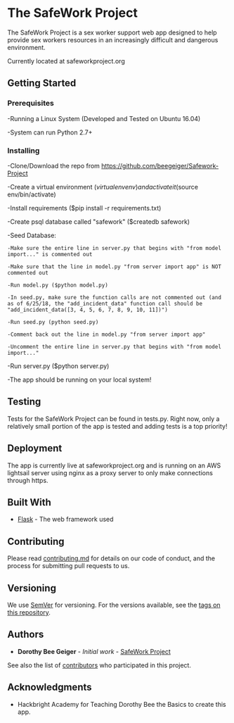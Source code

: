 # The SafeWork Project

The SafeWork Project is a sex worker support web app designed to help provide sex workers resources in an increasingly difficult and dangerous environment.

Currently located at safeworkproject.org

## Getting Started

### Prerequisites

-Running a Linux System (Developed and Tested on Ubuntu 16.04)

-System can run Python 2.7+

### Installing

-Clone/Download the repo from https://github.com/beegeiger/Safework-Project

-Create a virtual environment ($virtualenv env) and activate it ($source env/bin/activate)

-Install requirements ($pip install -r requirements.txt)

-Create psql database called "safework" ($createdb safework)

-Seed Database:

	-Make sure the entire line in server.py that begins with "from model import..." is commented out

	-Make sure that the line in model.py "from server import app" is NOT commented out

	-Run model.py ($python model.py)

	-In seed.py, make sure the function calls are not commented out (and as of 6/25/18, the "add_incident_data" function call should be "add_incident_data([3, 4, 5, 6, 7, 8, 9, 10, 11])")

	-Run seed.py (python seed.py)

	-Comment back out the line in model.py "from server import app"

	-Uncomment the entire line in server.py that begins with "from model import..."

-Run server.py ($python server.py)

-The app should be running on your local system!


## Testing

Tests for the SafeWork Project can be found in tests.py. Right now, only a relatively small portion of the app is tested and adding tests is a top priority!

## Deployment

The app is currently live at safeworkproject.org and is running on an AWS lightsail server using nginx as a proxy server to only make connections through https.

## Built With

* [Flask](http://flask.pocoo.org/) - The web framework used

## Contributing

Please read [contributing.md](https://github.com/beegeiger/Safework-Project/blob/master/contributing.md) for details on our code of conduct, and the process for submitting pull requests to us.

## Versioning

We use [SemVer](http://semver.org/) for versioning. For the versions available, see the [tags on this repository](https://github.com/beegeiger/Safework-Project/tags). 

## Authors

* **Dorothy Bee Geiger** - *Initial work* - [SafeWork Project](https://github.com/beegeiger/Safework-Project)

See also the list of [contributors](https://github.com/beegeiger/Safework-Project/blob/master/docs/contributing.md) who participated in this project.

## Acknowledgments

* Hackbright Academy for Teaching Dorothy Bee the Basics to create this app.
